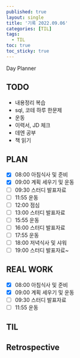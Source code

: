 ```yaml
---
published: true
layout: single
title: '기록 2022.09.06'
categories: [TIL]
tags:
  - TIL
toc: true
toc_sticky: true
---
```

Day Planner

## TODO
- 내용정리 복습
- sql, 코테 하루 한문제
- 운동
- 이력서, JD 체크
- 데엔 공부
- 책 읽기

## PLAN
- [x] 08:00 아침식사 및 준비
- [x] 09:00 계획 세우기 및 운동
- [ ] 09:30 스터디 발표자료
- [ ] 11:55 운동
- [ ] 12:00 점심
- [ ] 13:00 스터디 발표자료
- [ ] 15:55 운동
- [ ] 16:00 스터디 발표자료
- [ ] 17:55 운동
- [ ] 18:00 저녁식사 및 샤워
- [ ] 19:00 스터디 발표자료~

## REAL WORK
- [x] 08:00 아침식사 및 준비
- [x] 09:00 계획 세우기 및 운동
- [ ] 09:30 스터디 발표자료
- [ ] 11:55 운동

## TIL

## Retrospective
